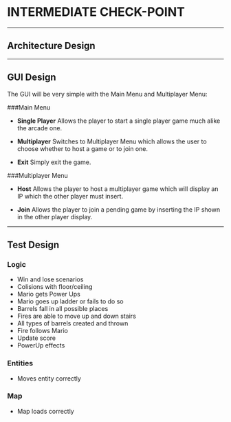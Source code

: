 # INTERMEDIATE CHECK-POINT

----
## Architecture Design


----
## GUI Design

The GUI will be very simple with the Main Menu and Multiplayer Menu:

###Main Menu
-  **Single Player**
   Allows the player to start a single player game much alike the arcade one.

- **Multiplayer** 
Switches to Multiplayer Menu which allows the user to choose whether to host a game or to join one. 

- **Exit** 
Simply exit the game.

###Multiplayer Menu
- **Host** Allows the player to host a multiplayer game which will display an IP which the other player must insert.

- **Join** Allows the player to join a pending game by inserting the IP shown in the other player display.

----
## Test Design
### Logic
* Win and lose scenarios
* Colisions with floor/ceiling
* Mario gets Power Ups
* Mario goes up ladder or fails to do so
* Barrels fall in all possible places
* Fires are able to move up and down stairs
* All types of barrels created and thrown
* Fire follows Mario
* Update score
* PowerUp effects

### Entities 
* Moves entity correctly

### Map
* Map loads correctly

